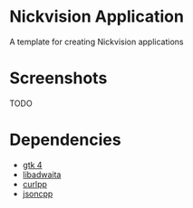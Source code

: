 # Nickvision Application
 A template for creating Nickvision applications
 
# Screenshots
TODO
 
# Dependencies
- [gtk 4](https://gtk.org/)
- [libadwaita](https://gnome.pages.gitlab.gnome.org/libadwaita/)
- [curlpp](http://www.curlpp.org/)
- [jsoncpp](https://github.com/open-source-parsers/jsoncpp)

